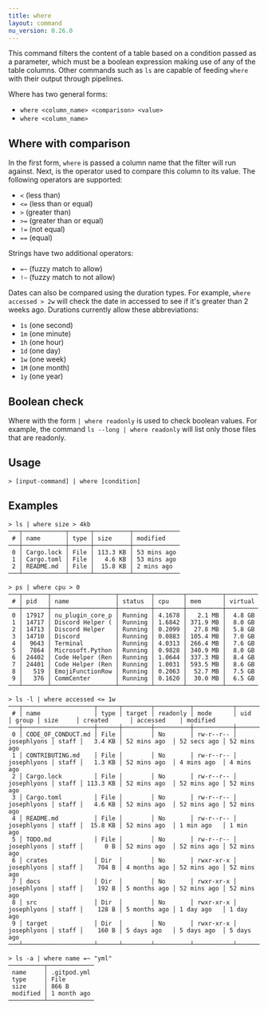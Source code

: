 ```yaml
---
title: where
layout: command
nu_version: 0.26.0
---
```


This command filters the content of a table based on a condition passed as a parameter, which must be a boolean expression making use of any of the table columns. Other commands such as `ls` are capable of feeding `where` with their output through pipelines.

Where has two general forms:

- `where <column_name> <comparison> <value>`
- `where <column_name>`

## Where with comparison

In the first form, `where` is passed a column name that the filter will run against. Next, is the operator used to compare this column to its value. The following operators are supported:

- `<` (less than)
- `<=` (less than or equal)
- `>` (greater than)
- `>=` (greater than or equal)
- `!=` (not equal)
- `==` (equal)

Strings have two additional operators:

- `=~` (fuzzy match to allow)
- `!~` (fuzzy match to not allow)

Dates can also be compared using the duration types. For example, `where accessed > 2w` will check the date in accessed to see if it's greater than 2 weeks ago. Durations currently allow these abbreviations:

- `1s` (one second)
- `1m` (one minute)
- `1h` (one hour)
- `1d` (one day)
- `1w` (one week)
- `1M` (one month)
- `1y` (one year)

## Boolean check

Where with the form `| where readonly` is used to check boolean values. For example, the command `ls --long | where readonly` will list only those files that are readonly.

## Usage

```shell
> [input-command] | where [condition]
```

## Examples

```shell
> ls | where size > 4kb
───┬────────────┬──────┬──────────┬─────────────
 # │ name       │ type │ size     │ modified
───┼────────────┼──────┼──────────┼─────────────
 0 │ Cargo.lock │ File │ 113.3 KB │ 53 mins ago
 1 │ Cargo.toml │ File │   4.6 KB │ 53 mins ago
 2 │ README.md  │ File │  15.8 KB │ 2 mins ago
───┴────────────┴──────┴──────────┴─────────────
```

```shell
> ps | where cpu > 0
───┬───────┬──────────────────┬─────────┬────────┬──────────┬─────────
 # │ pid   │ name             │ status  │ cpu    │ mem      │ virtual
───┼───────┼──────────────────┼─────────┼────────┼──────────┼─────────
 0 │ 17917 │ nu_plugin_core_p │ Running │ 4.1678 │   2.1 MB │  4.8 GB
 1 │ 14717 │ Discord Helper ( │ Running │ 1.6842 │ 371.9 MB │  8.0 GB
 2 │ 14713 │ Discord Helper   │ Running │ 0.2099 │  27.8 MB │  5.8 GB
 3 │ 14710 │ Discord          │ Running │ 0.0883 │ 105.4 MB │  7.0 GB
 4 │  9643 │ Terminal         │ Running │ 4.0313 │ 266.4 MB │  7.6 GB
 5 │  7864 │ Microsoft.Python │ Running │ 0.9828 │ 340.9 MB │  8.0 GB
 6 │ 24402 │ Code Helper (Ren │ Running │ 1.0644 │ 337.3 MB │  8.4 GB
 7 │ 24401 │ Code Helper (Ren │ Running │ 1.0031 │ 593.5 MB │  8.6 GB
 8 │   519 │ EmojiFunctionRow │ Running │ 0.2063 │  52.7 MB │  7.5 GB
 9 │   376 │ CommCenter       │ Running │ 0.1620 │  30.0 MB │  6.5 GB
───┴───────┴──────────────────┴─────────┴────────┴──────────┴─────────

```

```shell
> ls -l | where accessed <= 1w
───┬────────────────────┬──────┬────────┬──────────┬───────────┬─────────────┬───────┬──────────┬──────────────┬─────────────┬─────────────
 # │ name               │ type │ target │ readonly │ mode      │ uid         │ group │ size     │ created      │ accessed    │ modified
───┼────────────────────┼──────┼────────┼──────────┼───────────┼─────────────┼───────┼──────────┼──────────────┼─────────────┼─────────────
 0 │ CODE_OF_CONDUCT.md │ File │        │ No       │ rw-r--r-- │ josephlyons │ staff │   3.4 KB │ 52 mins ago  │ 52 secs ago │ 52 mins ago
 1 │ CONTRIBUTING.md    │ File │        │ No       │ rw-r--r-- │ josephlyons │ staff │   1.3 KB │ 52 mins ago  │ 4 mins ago  │ 4 mins ago
 2 │ Cargo.lock         │ File │        │ No       │ rw-r--r-- │ josephlyons │ staff │ 113.3 KB │ 52 mins ago  │ 52 mins ago │ 52 mins ago
 3 │ Cargo.toml         │ File │        │ No       │ rw-r--r-- │ josephlyons │ staff │   4.6 KB │ 52 mins ago  │ 52 mins ago │ 52 mins ago
 4 │ README.md          │ File │        │ No       │ rw-r--r-- │ josephlyons │ staff │  15.8 KB │ 52 mins ago  │ 1 min ago   │ 1 min ago
 5 │ TODO.md            │ File │        │ No       │ rw-r--r-- │ josephlyons │ staff │      0 B │ 52 mins ago  │ 52 mins ago │ 52 mins ago
 6 │ crates             │ Dir  │        │ No       │ rwxr-xr-x │ josephlyons │ staff │    704 B │ 4 months ago │ 52 mins ago │ 52 mins ago
 7 │ docs               │ Dir  │        │ No       │ rwxr-xr-x │ josephlyons │ staff │    192 B │ 5 months ago │ 52 mins ago │ 52 mins ago
 8 │ src                │ Dir  │        │ No       │ rwxr-xr-x │ josephlyons │ staff │    128 B │ 5 months ago │ 1 day ago   │ 1 day ago
 9 │ target             │ Dir  │        │ No       │ rwxr-xr-x │ josephlyons │ staff │    160 B │ 5 days ago   │ 5 days ago  │ 5 days ago
───┴────────────────────┴──────┴────────┴──────────┴───────────┴─────────────┴───────┴──────────┴──────────────┴─────────────┴─────────────
```

```shell
> ls -a | where name =~ "yml"
──────────┬─────────────
 name     │ .gitpod.yml
 type     │ File
 size     │ 866 B
 modified │ 1 month ago
──────────┴─────────────
```
